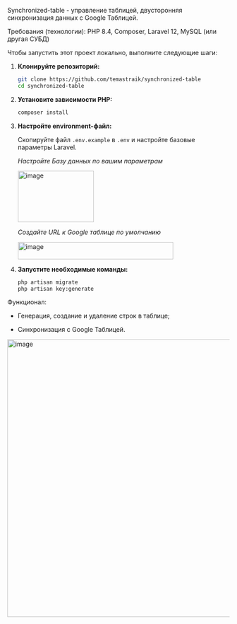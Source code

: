 Synchronized-table - управление таблицей, двусторонняя синхронизация данных с Google Таблицей.

Требования (технологии): PHP 8.4, Composer, Laravel 12, MySQL (или другая СУБД)

Чтобы запустить этот проект локально, выполните следующие шаги:

1.  **Клонируйте репозиторий:**
    ```bash
    git clone https://github.com/temastraik/synchronized-table
    cd synchronized-table
    ```

2.  **Установите зависимости PHP:**
    ```bash
    composer install
    ```

3.  **Настройте environment-файл:**

    Скопируйте файл `.env.example` в `.env` и настройте базовые параметры Laravel.
    
    *Настройте Базу данных по вашим параметрам*
    
    <img width="172" height="116" alt="image" src="https://github.com/user-attachments/assets/a7f2a96d-fabc-438c-a2b0-2736b2179f30" />

    *Создайте URL к Google таблице по умолчанию*
    
    <img width="352" height="39" alt="image" src="https://github.com/user-attachments/assets/8ec9e06d-9958-46fb-a6a8-1107730554b7" />


5.  **Запустите необходимые команды:**
    ```bash
    php artisan migrate
    php artisan key:generate
    ```

Функционал:

- Генерация, создание и удаление строк в таблице;

- Синхронизация с Google Таблицей.

<img width="1281" height="628" alt="image" src="https://github.com/user-attachments/assets/9250fe98-4558-4623-a4a8-1a6a04cc04a9" />

